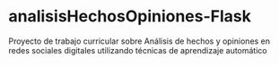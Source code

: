 # analisisHechosOpiniones-Flask
Proyecto de trabajo curricular sobre Análisis de hechos y opiniones en redes sociales digitales utilizando técnicas de aprendizaje automático 
